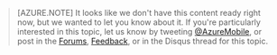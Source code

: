 >[AZURE.NOTE] It looks like we don't have this content ready right now, but we wanted to let you know about it. If you're particularly interested in this topic, let us know by tweeting [@AzureMobile](https://twitter.com/AzureMobile), or post in the [Forums](http://social.msdn.microsoft.com/Forums/windowsazure/home?forum=azuremobile), [Feedback](https://feedback.azure.com/forums/216254-mobile-services/), or in the Disqus thread for this topic.